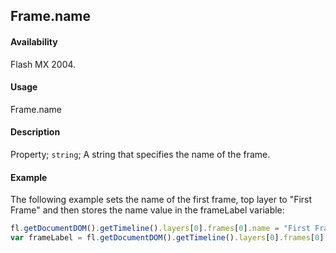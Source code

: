 ## Frame.name

#### Availability

Flash MX 2004.

#### Usage

Frame.name

#### Description

Property; `string`; A string that specifies the name of the frame.

#### Example

The following example sets the name of the first frame, top layer to "First Frame" and then stores the name value in the frameLabel variable:

```javascript
fl.getDocumentDOM().getTimeline().layers[0].frames[0].name = "First Frame";
var frameLabel = fl.getDocumentDOM().getTimeline().layers[0].frames[0].name;
```
